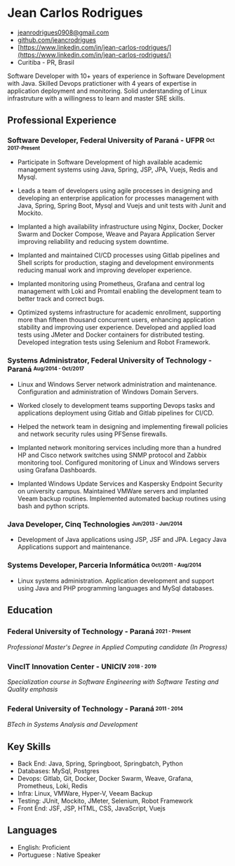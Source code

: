 <!-- The (first) h1 will be used as the <title> of the HTML page -->
# Jean Carlos Rodrigues 
<!-- | Software Developer -->

<!-- The unordered list immediately after the h1 will be formatted on a single
line. It is intended to be used for contact details -->
- <jeanrodrigues0908@gmail.com>
- [github.com/jeancrodrigues](https://github.com/jeancrodrigues)
- [https://www.linkedin.com/in/jean-carlos-rodrigues/](https://www.linkedin.com/in/jean-carlos-rodrigues/)
- Curitiba - PR, Brasil

<!-- The paragraph after the h1 and ul and before the first h2 is optional. It
is intended to be used for a short summary. -->
Software Developer with 10+ years of experience in Software Development with Java. Skilled Devops pratictioner with 4 years of expertise in application deployment and monitoring. Solid understanding of Linux infrastruture with a willingness to learn and master SRE skills.

## Professional Experience

<!-- You have to wrap the "left" and "right" half of these headings in spans by
hand -->
### <span>Software Developer, Federal University of Paraná - UFPR</span> <sup><sub><span>Oct 2017-Present</span>

 - Participate in Software Development of high available academic management systems using Java, Spring, JSP, JPA, Vuejs, Redis and Mysql.

 - Leads a team of developers using agile processes in designing and developing an enterprise application for processes management with Java, Spring, Spring Boot, Mysql and Vuejs and unit tests with Junit and Mockito.

 - Implanted a high availability infrastructure using Nginx, Docker, Docker Swarm and Docker Compose, Weave and Payara Application Server improving reliability and reducing system downtime.

 - Implanted and maintained CI/CD processes using Gitlab pipelines and Shell scripts for production, staging and development environments reducing manual work and improving developer experience. 
 
 - Implanted monitoring using Prometheus, Grafana and central log management with Loki and Promtail enabling the development team to better track and correct bugs.
 
 - Optimized systems infrastructure for academic enrollment, supporting more than fifteen thousand concurrent users, enhancing application stability and improving user experience. Developed and applied load tests using JMeter and Docker containers for distributed testing. Developed integration tests using Selenium and Robot Framework.

### <span>Systems Administrator, Federal University of Technology - Paraná</span> <sup><sub><span>Aug/2014 - Oct/2017</span>

 - Linux and Windows Server network administration and maintenance. Configuration and administration of Windows Domain Servers. 

 - Worked closely to development teams supporting Devops tasks and applications deployment using Gitlab and Gitlab pipelines for CI/CD.

 - Helped the network team in designing and implementing firewall policies and network security rules using PFSense firewalls.

 - Implanted network monitoring services including more than a hundred HP and Cisco network switches using SNMP protocol and Zabbix monitoring tool. Configured monitoring of Linux and Windows servers using Grafana Dashboards.
 
 - Implanted Windows Update Services and Kaspersky Endpoint Security on university campus. Maintained VMWare servers and implanted Veeam backup routines. Implemented automated backup routines using bash and python scripts.
 
### <span>Java Developer, Cinq Technologies</span> <span><sup><sub>Jun/2013 - Jun/2014</span>

 - Development of Java applications using JSP, JSF and JPA. Legacy Java Applications support and maintenance.   

### <span>Systems Developer, Parceria Informática</span> <span><sup><sub>Oct/2011 - Aug/2014</span>

 - Linux systems administration. Application development and support using Java and PHP programming languages and MySql databases.  

## Education

### <span>Federal University of Technology - Paraná</span><sup> <sub>2021 - Present 
*Professional Master's Degree in Applied Computing candidate (In Progress)*  

### <span>VincIT Innovation Center - UNICIV</span><sup> <sub>2018 - 2019
*Specialization course in Software Engineering with Software Testing and Quality emphasis*

### <span>Federal University of Technology - Paraná</span><sup> <sub>2011 - 2014 
*BTech in Systems Analysis and Development*

## Key Skills
 
 - Back End: Java, Spring, Springboot, Springbatch, Python
 - Databases: MySql, Postgres
 - Devops: Gitlab, Git, Docker, Docker Swarm, Weave, Grafana, Prometheus, Loki, Redis
 - Infra: Linux, VMWare, Hyper-V, Veeam Backup
 - Testing: JUnit, Mockito, JMeter, Selenium, Robot Framework
 - Front End: JSF, JSP, HTML, CSS, JavaScript, Vuejs
 
## Languages

 - English: Proficient
 - Portuguese : Native Speaker

 
